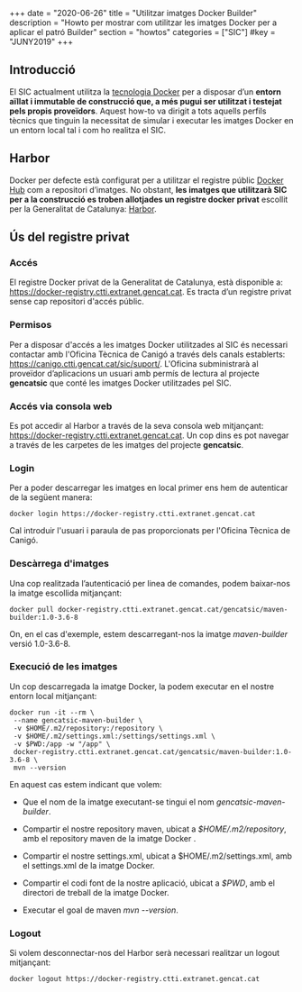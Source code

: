 +++
date        = "2020-06-26"
title       = "Utilitzar imatges Docker Builder"
description = "Howto per mostrar com utilitzar les imatges Docker per a aplicar el patró Builder"
section     = "howtos"
categories  = ["SIC"]
#key        = "JUNY2019"
+++

## Introducció

El SIC actualment utilitza la [tecnologia Docker](https://www.docker.com/) per a disposar d’un **entorn aïllat i immutable
de construcció que, a més pugui ser utilitzat i testejat pels propis proveïdors**. Aquest how-to va dirigit a tots aquells
perfils tècnics que tinguin la necessitat de simular i executar les imatges Docker en un entorn local tal i com ho realitza el SIC.

## Harbor

Docker per defecte està configurat per a utilitzar el registre públic [Docker Hub](https://hub.docker.com/) com a repositori d’imatges.
No obstant, **les imatges que utilitzarà SIC per a la construcció es troben allotjades un registre docker privat**
escollit per la Generalitat de Catalunya: [Harbor](https://goharbor.io/).

## Ús del registre privat

### Accés
El registre Docker privat de la Generalitat de Catalunya, està disponible a: https://docker-registry.ctti.extranet.gencat.cat.
Es tracta d’un registre privat sense cap repositori d'accés públic.

### Permisos
Per a disposar d'accés a les imatges Docker utilitzades al SIC és necessari contactar amb l'Oficina Tècnica de Canigó a través dels
canals establerts: https://canigo.ctti.gencat.cat/sic/suport/. L'Oficina subministrarà al proveïdor d’aplicacions un usuari
amb permís de lectura al projecte **gencatsic** que conté les imatges Docker utilitzades pel SIC.

### Accés via consola web
Es pot accedir al Harbor a través de la seva consola web mitjançant: https://docker-registry.ctti.extranet.gencat.cat.
Un cop dins es pot navegar a través de les carpetes de les imatges del projecte **gencatsic**.

### Login
Per a poder descarregar les imatges en local primer ens hem de autenticar de la següent manera:
```
docker login https://docker-registry.ctti.extranet.gencat.cat
```

Cal introduir l'usuari i paraula de pas proporcionats per l'Oficina Tècnica de Canigó.

### Descàrrega d'imatges

Una cop realitzada l’autenticació per linea de comandes, podem baixar-nos la imatge escollida mitjançant:
```
docker pull docker-registry.ctti.extranet.gencat.cat/gencatsic/maven-builder:1.0-3.6-8
```

On, en el cas d'exemple, estem descarregant-nos la imatge *maven-builder* versió 1.0-3.6-8.

### Execució de les imatges

Un cop descarregada la imatge Docker, la podem executar en el nostre entorn local mitjançant:
```
docker run -it --rm \
 --name gencatsic-maven-builder \
 -v $HOME/.m2/repository:/repository \
 -v $HOME/.m2/settings.xml:/settings/settings.xml \
 -v $PWD:/app -w "/app" \
 docker-registry.ctti.extranet.gencat.cat/gencatsic/maven-builder:1.0-3.6-8 \
 mvn --version
```

En aquest cas estem indicant que volem:

- Que el nom de la imatge executant-se tingui el nom *gencatsic-maven-builder*.

- Compartir el nostre repository maven, ubicat a *$HOME/.m2/repository*, amb el repository maven de la imatge Docker .

- Compartir el nostre settings.xml, ubicat a $HOME/.m2/settings.xml, amb el settings.xml de la imatge Docker.

- Compartir el codi font de la nostre aplicació, ubicat a *$PWD*, amb el directori de treball de la imatge Docker.

- Executar el goal de maven *mvn --version*.

### Logout

Si volem desconnectar-nos del Harbor serà necessari realitzar un logout mitjançant:
```
docker logout https://docker-registry.ctti.extranet.gencat.cat
```